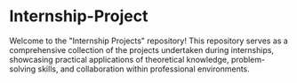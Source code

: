 # Internship-Project
Welcome to the "Internship Projects" repository! This repository serves as a comprehensive collection of the projects undertaken during internships, showcasing practical applications of theoretical knowledge, problem-solving skills, and collaboration within professional environments.
